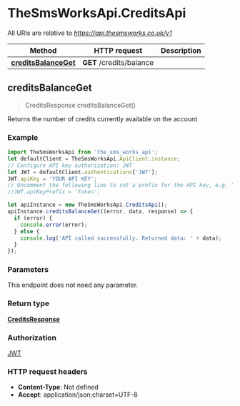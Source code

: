 # TheSmsWorksApi.CreditsApi

All URIs are relative to *https://api.thesmsworks.co.uk/v1*

Method | HTTP request | Description
------------- | ------------- | -------------
[**creditsBalanceGet**](CreditsApi.md#creditsBalanceGet) | **GET** /credits/balance | 



## creditsBalanceGet

> CreditsResponse creditsBalanceGet()



Returns the number of credits currently available on the account

### Example

```javascript
import TheSmsWorksApi from 'the_sms_works_api';
let defaultClient = TheSmsWorksApi.ApiClient.instance;
// Configure API key authorization: JWT
let JWT = defaultClient.authentications['JWT'];
JWT.apiKey = 'YOUR API KEY';
// Uncomment the following line to set a prefix for the API key, e.g. "Token" (defaults to null)
//JWT.apiKeyPrefix = 'Token';

let apiInstance = new TheSmsWorksApi.CreditsApi();
apiInstance.creditsBalanceGet((error, data, response) => {
  if (error) {
    console.error(error);
  } else {
    console.log('API called successfully. Returned data: ' + data);
  }
});
```

### Parameters

This endpoint does not need any parameter.

### Return type

[**CreditsResponse**](CreditsResponse.md)

### Authorization

[JWT](../README.md#JWT)

### HTTP request headers

- **Content-Type**: Not defined
- **Accept**: application/json;charset=UTF-8

